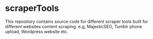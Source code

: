 # scraperTools
This repository contains source code for different scraper tools built for different websites content scraping. e.g, MajesticSEO, Tumblr phone upload, Wordpress website etc.
